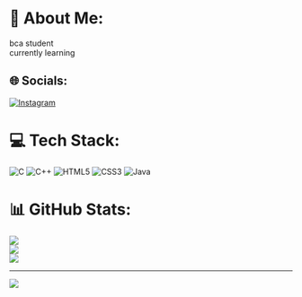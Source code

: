 # 💫 About Me:
bca student<br>currently learning<br>


## 🌐 Socials:
[![Instagram](https://img.shields.io/badge/Instagram-%23E4405F.svg?logo=Instagram&logoColor=white)](a_bh_sh_k_) 

# 💻 Tech Stack:
![C](https://img.shields.io/badge/c-%2300599C.svg?style=for-the-badge&logo=c&logoColor=white) ![C++](https://img.shields.io/badge/c++-%2300599C.svg?style=for-the-badge&logo=c%2B%2B&logoColor=white) ![HTML5](https://img.shields.io/badge/html5-%23E34F26.svg?style=for-the-badge&logo=html5&logoColor=white) ![CSS3](https://img.shields.io/badge/css3-%231572B6.svg?style=for-the-badge&logo=css3&logoColor=white) ![Java](https://img.shields.io/badge/java-%23ED8B00.svg?style=for-the-badge&logo=openjdk&logoColor=white)
# 📊 GitHub Stats:
![](https://github-readme-stats.vercel.app/api?username=abhis5606&theme=dark&hide_border=false&include_all_commits=false&count_private=false)<br/>
![](https://nirzak-streak-stats.vercel.app/?user=abhis5606&theme=dark&hide_border=false)<br/>
![](https://github-readme-stats.vercel.app/api/top-langs/?username=abhis5606&theme=dark&hide_border=false&include_all_commits=false&count_private=false&layout=compact)

---
[![](https://visitcount.itsvg.in/api?id=abhis5606&icon=0&color=0)](https://visitcount.itsvg.in)

<!-- Proudly created with GPRM ( https://gprm.itsvg.in ) -->

